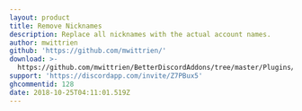 ```yaml
---
layout: product
title: Remove Nicknames
description: Replace all nicknames with the actual account names.
author: mwittrien
github: 'https://github.com/mwittrien/'
download: >-
  https://github.com/mwittrien/BetterDiscordAddons/tree/master/Plugins/RemoveNicknames
support: 'https://discordapp.com/invite/Z7PBux5'
ghcommentid: 128
date: 2018-10-25T04:11:01.519Z
---
```



